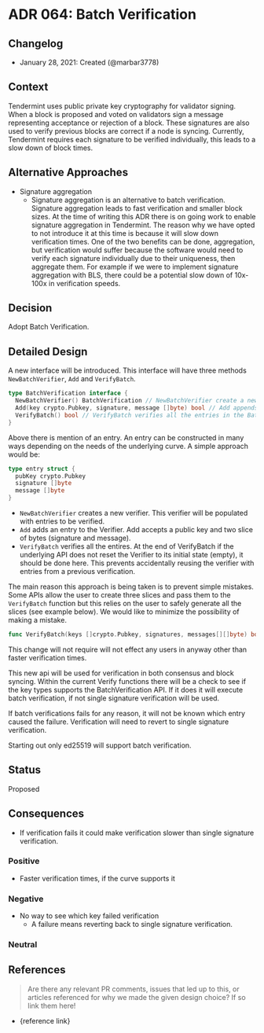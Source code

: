 # ADR 064: Batch Verification

## Changelog

- January 28, 2021: Created (@marbar3778)

## Context

Tendermint uses public private key cryptography for validator signing. When a block is proposed and voted on validators sign a message representing acceptance or rejection of a block. These signatures are also used to verify previous blocks are correct if a node is syncing. Currently, Tendermint requires each signature to be verified individually, this leads to a slow down of block times.

## Alternative Approaches

- Signature aggregation
  - Signature aggregation is an alternative to batch verification. Signature aggregation leads to fast verification and smaller block sizes. At the time of writing this ADR there is on going work to enable signature aggregation in Tendermint. The reason why we have opted to not introduce it at this time is because it will slow down verification times. One of the two benefits can be done, aggregation, but verification would suffer because the software would need to verify each signature individually due to their uniqueness, then aggregate them. For example if we were to implement signature aggregation with BLS, there could be a potential slow down of 10x-100x in verification speeds.

## Decision

Adopt Batch Verification.

## Detailed Design

A new interface will be introduced. This interface will have three methods `NewBatchVerifier`, `Add` and `VerifyBatch`.

```go
type BatchVerification interface {
  NewBatchVerifier() BatchVerification // NewBatchVerifier create a new verifier where keys, signatures and messages can be added as entries
  Add(key crypto.Pubkey, signature, message []byte) bool // Add appends an entry into the BatchVerifier.
  VerifyBatch() bool // VerifyBatch verifies all the entries in the BatchVerifier. If the verification fails it is unknown which entry failed and each entry will need to be verified individually.
}
```

Above there is mention of an entry. An entry can be constructed in many ways depending on the needs of the underlying curve. A simple approach would be:

```go
type entry struct {
  pubKey crypto.Pubkey
  signature []byte
  message []byte
}
```

- `NewBatchVerifier` creates a new verifier. This verifier will be populated with entries to be verified. 
- `Add` adds an entry to the Verifier. Add accepts a public key and two slice of bytes (signature and message). 
- `VerifyBatch` verifies all the entires. At the end of VerifyBatch if the underlying API does not reset the Verifier to its initial state (empty), it should be done here. This prevents accidentally reusing the verifier with entries from a previous verification.


The main reason this approach is being taken is to prevent simple mistakes. Some APIs allow the user to create three slices and pass them to the `VerifyBatch` function but this relies on the user to safely generate all the slices (see example below). We would like to minimize the possibility of making a mistake.

```go
func VerifyBatch(keys []crypto.Pubkey, signatures, messages[][]byte) bool
```

This change will not require will not effect any users in anyway other than faster verification times.

This new api will be used for verification in both consensus and block syncing. Within the current Verify functions there will be a check to see if the key types supports the BatchVerification API. If it does it will execute batch verification, if not single signature verification will be used. 

If batch verifications fails for any reason, it will not be known which entry caused the failure. Verification will need to revert to single signature verification.

Starting out only ed25519 will support batch verification. 

## Status

Proposed
## Consequences

- If verification fails it could make verification slower than single signature verification.

### Positive

- Faster verification times, if the curve supports it

### Negative

- No way to see which key failed verification
  - A failure means reverting back to single signature verification.

### Neutral

## References

> Are there any relevant PR comments, issues that led up to this, or articles referenced for why we made the given design choice? If so link them here!

- {reference link}
